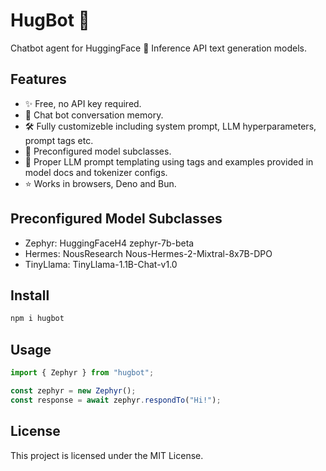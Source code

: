 # HugBot 🤖

Chatbot agent for HuggingFace 🤗 Inference API text generation models.

## Features

- ✨ Free, no API key required.
- 💬 Chat bot conversation memory.
- 🛠️ Fully customizeble including system prompt, LLM hyperparameters, prompt tags etc.
- 🤖 Preconfigured model subclasses.
- 🧩 Proper LLM prompt templating using tags and examples provided in model docs and tokenizer configs.
- ⭐️ Works in browsers, Deno and Bun.

## Preconfigured Model Subclasses

- Zephyr: HuggingFaceH4 zephyr-7b-beta
- Hermes: NousResearch Nous-Hermes-2-Mixtral-8x7B-DPO
- TinyLlama: TinyLlama-1.1B-Chat-v1.0

## Install

```sh
npm i hugbot
```

## Usage

```typescript
import { Zephyr } from "hugbot";

const zephyr = new Zephyr();
const response = await zephyr.respondTo("Hi!");
```

## License

This project is licensed under the MIT License.
